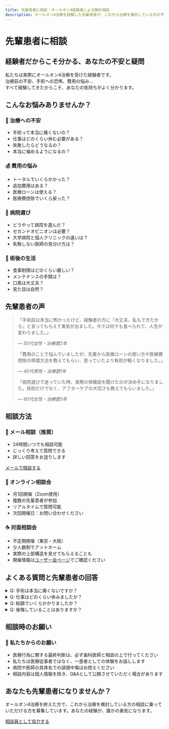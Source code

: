 ```yaml
---
title: 先輩患者に相談｜オールオン4経験者による無料相談
description: オールオン4治療を経験した先輩患者が、これから治療を検討している方の不安や疑問にお答えします。
---
```


# 先輩患者に相談

<div class="consultation-hero">
<h2>経験者だからこそ分かる、あなたの不安と疑問</h2>
<p>私たちは実際にオールオン4治療を受けた経験者です。<br>
治療前の不安、手術への恐怖、費用の悩み…<br>
すべて経験してきたからこそ、あなたの気持ちがよく分かります。</p>
</div>

## こんなお悩みありませんか？

<div class="consultation-cards">
<div class="consultation-card">
<h3>🦷 治療への不安</h3>
<ul>
<li>手術って本当に痛くないの？</li>
<li>仕事はどのくらい休む必要がある？</li>
<li>失敗したらどうなるの？</li>
<li>本当に噛めるようになるの？</li>
</ul>
</div>

<div class="consultation-card">
<h3>💰 費用の悩み</h3>
<ul>
<li>トータルでいくらかかった？</li>
<li>追加費用はある？</li>
<li>医療ローンは使える？</li>
<li>医療費控除でいくら戻った？</li>
</ul>
</div>

<div class="consultation-card">
<h3>🏥 病院選び</h3>
<ul>
<li>どうやって病院を選んだ？</li>
<li>セカンドオピニオンは必要？</li>
<li>大学病院と個人クリニックの違いは？</li>
<li>失敗しない医師の見分け方は？</li>
</ul>
</div>

<div class="consultation-card">
<h3>🍴 術後の生活</h3>
<ul>
<li>食事制限はどのくらい厳しい？</li>
<li>メンテナンスの手間は？</li>
<li>口臭は大丈夫？</li>
<li>見た目は自然？</li>
</ul>
</div>
</div>

## 先輩患者の声

<div class="senior-voices">
<blockquote class="voice-block">
<p>「手術前は本当に怖かったけど、経験者の方に『大丈夫、私もできたから』と言ってもらえて勇気が出ました。今では何でも食べられて、人生が変わりました。」</p>
<cite>— 50代女性・治療歴2年</cite>
</blockquote>

<blockquote class="voice-block">
<p>「費用のことで悩んでいましたが、先輩から医療ローンの使い方や医療費控除の申請方法を教えてもらい、思っていたより負担が軽くなりました。」</p>
<cite>— 40代男性・治療歴1年</cite>
</blockquote>

<blockquote class="voice-block">
<p>「病院選びで迷っていた時、実際の体験談を聞けたのが決め手になりました。技術だけでなく、アフターケアの大切さも教えてもらいました。」</p>
<cite>— 60代女性・治療歴3年</cite>
</blockquote>
</div>

## 相談方法

### 📧 メール相談（推奨）
- 24時間いつでも相談可能
- じっくり考えて質問できる
- 詳しい回答をお送りします

<a href="/contact/" class="btn-consultation">メールで相談する</a>

### 💬 オンライン相談会
- 月1回開催（Zoom使用）
- 複数の先輩患者が参加
- リアルタイムで質問可能
- 次回開催日：お問い合わせください

### ☕ 対面相談会
- 不定期開催（東京・大阪）
- 少人数制でアットホーム
- 実際の上部構造を見せてもらえることも
- 開催情報は[ユーザー会ページ](/user-meetup/)でご確認ください

## よくある質問と先輩患者の回答

<div class="faq-consultation">
<details>
<summary>Q: 手術は本当に痛くないですか？</summary>
<p>A: 手術中は麻酔が効いているので痛みは感じません。私も歯医者が大嫌いでしたが、気づいたら終わっていました。術後は痛み止めを飲めば普通に過ごせます。（50代男性）</p>
</details>

<details>
<summary>Q: 仕事はどのくらい休みましたか？</summary>
<p>A: 私は手術の翌日から在宅勤務、3日後には出社しました。営業職の友人は1週間休んだそうです。腫れ具合には個人差がありますね。（40代女性）</p>
</details>

<details>
<summary>Q: 総額でいくらかかりましたか？</summary>
<p>A: 上顎で350万円でした。最初は高いと思いましたが、入れ歯の不便さから解放されたことを考えると、価値ある投資だったと思います。（60代男性）</p>
</details>

<details>
<summary>Q: 後悔していることはありますか？</summary>
<p>A: もっと早くやればよかった！これが一番の後悔です。悩んでいた時間がもったいなかった。（70代女性）</p>
</details>
</div>

## 相談時のお願い

<div class="consultation-notes">
<h3>🤝 私たちからのお願い</h3>
<ul>
<li>医療行為に関する最終判断は、必ず歯科医師と相談の上で行ってください</li>
<li>私たちは医療従事者ではなく、一患者としての体験をお話しします</li>
<li>病院や医師の具体名での誹謗中傷はお控えください</li>
<li>相談内容は個人情報を除き、Q&Aとして公開させていただく場合があります</li>
</ul>
</div>

## あなたも先輩患者になりませんか？

<div class="volunteer-recruit">
<p>オールオン4治療を終えた方で、これから治療を検討している方の相談に乗っていただける方を募集しています。あなたの経験が、誰かの勇気になります。</p>
<a href="/contact/" class="btn-volunteer">相談員として協力する</a>
</div>